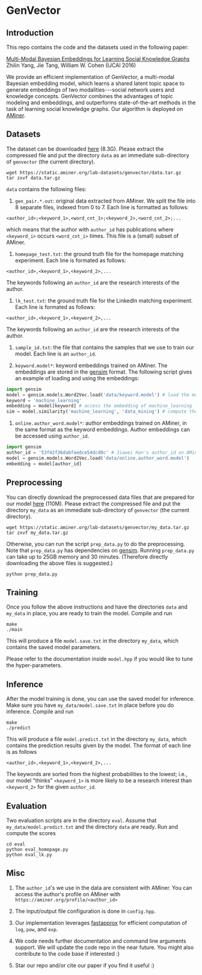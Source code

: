 # GenVector

## Introduction

This repo contains the code and the datasets used in the following paper:

[Multi-Modal Bayesian Embeddings for Learning Social Knowledge Graphs](https://arxiv.org/abs/1508.00715)
Zhilin Yang, Jie Tang, William W. Cohen (IJCAI 2016)

We provide an efficient implementation of GenVector, a multi-modal Bayesian embedding model, which learns a shared latent topic space to generate embeddings of
two modalities---social network users and knowledge concepts. GenVector combines the advantages of topic modeling and embeddings, and
outperforms state-of-the-art methods in the task of learning social knowledge graphs. Our algorithm is deployed on [AMiner](http://aminer.org/).

## Datasets

The dataset can be downloaded [here](https://static.aminer.org/lab-datasets/genvector/data.tar.gz) (8.3G). Please extract the compressed file and
put the directory `data` as an immediate sub-directory of `genvector` (the current directory).
```
wget https://static.aminer.org/lab-datasets/genvector/data.tar.gz
tar zxvf data.tar.gz
```

`data` contains the following files:

1. `gen_pair.*.out`: original data extracted from AMiner. We split the file into 8 separate files, indexed from 0 to 7. Each line is formatted 
as follows:

  ```
  <author_id>;<keyword_1>,<word_cnt_1>;<keyword_2>,<word_cnt_2>;...
  ```
  
  which means that the author with `author_id` has publications where `<keyword_i>` occurs `<word_cnt_i>` times. This file is a (small) subset
  of AMiner.

1. `homepage_test.txt`: the ground truth file for the homepage matching experiment. Each line is formated as follows:

  ```
  <author_id>,<keyword_1>,<keyword_2>,...
  ```

  The keywords following an `author_id` are the research interests of the author.
  
1. `lk_test.txt`: the ground truth file for the LinkedIn matching experiment. Each line is formated as follows:

  ```
  <author_id>,<keyword_1>,<keyword_2>,...
  ```
  
  The keywords following an `author_id` are the research interests of the author.
  
1. `sample_id.txt`: the file that contains the samples that we use to train our model. Each line is an `author_id`.

1. `keyword.model*`: keyword embeddings trained on AMiner. The embeddings are stored in the [gensim](http://radimrehurek.com/gensim/install.html) format. The following
script gives an example of loading and using the embeddings:
  ```python
  import gensim
  model = gensim.models.Word2Vec.load('data/keyword.model') # load the model
  keyword = 'machine_learning'
  embedding = model[keyword] # access the embedding of machine_learning
  sim = model.similarity('machine_learning', 'data_mining') # compute the similarity between data_mining and machine_learning
  ```

1. `online.author_word.model*`: author embeddings trained on AMiner, in the same format as the keyword embeddings. Author embeddings can be
accessed using `author_id`.
  ```python
  import gensim
  author_id = '53f42f36dabfaedce54dcd0c' # Jiawei Han's author_id on AMiner
  model = gensim.models.Word2Vec.load('data/online.author_word.model')
  embedding = model[author_id]
  ```

## Preprocessing

You can directly download the preprocessed data files that are prepared for our model [here](https://static.aminer.org/lab-datasets/genvector/my_data.tar.gz) (110M).
Please extract the compressed file and put the directory `my_data` as an immediate sub-directory of `genvector` (the current directory).
```
wget https://static.aminer.org/lab-datasets/genvector/my_data.tar.gz
tar zxvf my_data.tar.gz
```

Otherwise, you can run the script `prep_data.py` to do the preprocessing. Note that `prep_data.py` has dependencies on [gensim](http://radimrehurek.com/gensim/install.html).
Running `prep_data.py` can take up to 25GB memory and 30 minutes. (Therefore directly downloading the above files is suggested.)
```
python prep_data.py
```

## Training

Once you follow the above instructions and have the directories `data` and `my_data` in place, you are ready to train the model. Compile
and run
```
make
./main
```

This will produce a file `model.save.txt` in the directory `my_data`, which contains the saved model parameters.

Please refer to the documentation inside `model.hpp` if you would like to tune the hyper-parameters.

## Inference

After the model training is done, you can use the saved model for inference. Make sure you have `my_data/model.save.txt` in place before you do inference. Compile and run
```
make
./predict
```

This will produce a file `model.predict.txt` in the directory `my_data`, which contains the prediction results given by the model.
The format of each line is as follows
```
<author_id>,<keyword_1>,<keyword_2>,...
```

The keywords are sorted from the highest probabilities to the lowest; i.e., our model "thinks" `<keyword_1>` is more likely to be a research interest than `<keyword_2>`
for the given `author_id`.

## Evaluation

Two evaluation scripts are in the directory `eval`. Assume that `my_data/model.predict.txt` and the directory `data` are ready. Run and compute
the scores
```
cd eval
python eval_homepage.py
python eval_lk.py
```

## Misc

1. The `author_id`'s we use in the data are consistent with AMiner. You can access the author's profile on AMiner with
`https://aminer.org/profile/<author_id>`

1. The input/output file configuration is done in `config.hpp`.

1. Our implementation leverages [fastapprox](https://github.com/Nigh/fastapprox) for efficient computation of `log`, `pow`, and `exp`.

1. We code needs further documentation and command line arguments support. We will update the code repo in the near future. You might also
contribute to the code base if interested :)

1. Star our repo and/or cite our paper if you find it useful :)

